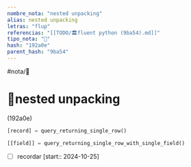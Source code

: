 ```yaml
---
nombre_nota: "nested unpacking"
alias: nested unpacking
letras: "flup"
referencias: "[[TODO/🏛️fluent python (9ba54).md]]"
tipo_nota: "📑"
hash: "192a0e"
parent_hash: "9ba54"
---
```


#nota/📑

# 📑nested unpacking
<div class="hash">(192a0e)</div>

```python
[record] = query_returning_single_row()

[[field]] = query_returning_single_row_with_single_field()

```
- [ ] recordar  [start:: 2024-10-25]

